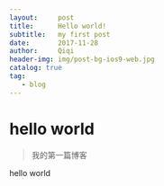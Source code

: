 ```yaml
---
layout:     post
title:      Hello world!
subtitle:   my first post
date:       2017-11-28
author:     Qiqi
header-img: img/post-bg-ios9-web.jpg
catalog: true
tag:
   - blog
---
```

# hello world
> 我的第一篇博客

hello world
